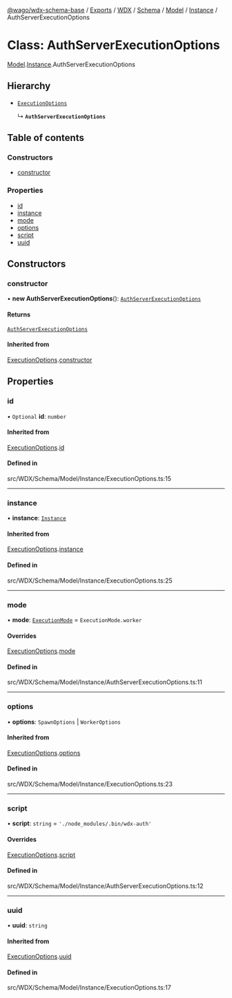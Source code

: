 [@wago/wdx-schema-base](../README.md) / [Exports](../modules.md) / [WDX](../modules/WDX.md) / [Schema](../modules/WDX.Schema.md) / [Model](../modules/WDX.Schema.Model.md) / [Instance](../modules/WDX.Schema.Model.Instance.md) / AuthServerExecutionOptions

# Class: AuthServerExecutionOptions

[Model](../modules/WDX.Schema.Model.md).[Instance](../modules/WDX.Schema.Model.Instance.md).AuthServerExecutionOptions

## Hierarchy

- [`ExecutionOptions`](WDX.Schema.Model.Instance.ExecutionOptions.md)

  ↳ **`AuthServerExecutionOptions`**

## Table of contents

### Constructors

- [constructor](WDX.Schema.Model.Instance.AuthServerExecutionOptions.md#constructor)

### Properties

- [id](WDX.Schema.Model.Instance.AuthServerExecutionOptions.md#id)
- [instance](WDX.Schema.Model.Instance.AuthServerExecutionOptions.md#instance)
- [mode](WDX.Schema.Model.Instance.AuthServerExecutionOptions.md#mode)
- [options](WDX.Schema.Model.Instance.AuthServerExecutionOptions.md#options)
- [script](WDX.Schema.Model.Instance.AuthServerExecutionOptions.md#script)
- [uuid](WDX.Schema.Model.Instance.AuthServerExecutionOptions.md#uuid)

## Constructors

### constructor

• **new AuthServerExecutionOptions**(): [`AuthServerExecutionOptions`](WDX.Schema.Model.Instance.AuthServerExecutionOptions.md)

#### Returns

[`AuthServerExecutionOptions`](WDX.Schema.Model.Instance.AuthServerExecutionOptions.md)

#### Inherited from

[ExecutionOptions](WDX.Schema.Model.Instance.ExecutionOptions.md).[constructor](WDX.Schema.Model.Instance.ExecutionOptions.md#constructor)

## Properties

### id

• `Optional` **id**: `number`

#### Inherited from

[ExecutionOptions](WDX.Schema.Model.Instance.ExecutionOptions.md).[id](WDX.Schema.Model.Instance.ExecutionOptions.md#id)

#### Defined in

src/WDX/Schema/Model/Instance/ExecutionOptions.ts:15

___

### instance

• **instance**: [`Instance`](WDX.Schema.Model.Instance.Instance.md)

#### Inherited from

[ExecutionOptions](WDX.Schema.Model.Instance.ExecutionOptions.md).[instance](WDX.Schema.Model.Instance.ExecutionOptions.md#instance)

#### Defined in

src/WDX/Schema/Model/Instance/ExecutionOptions.ts:25

___

### mode

• **mode**: [`ExecutionMode`](../enums/WDX.Schema.Model.Instance.ExecutionMode.md) = `ExecutionMode.worker`

#### Overrides

[ExecutionOptions](WDX.Schema.Model.Instance.ExecutionOptions.md).[mode](WDX.Schema.Model.Instance.ExecutionOptions.md#mode)

#### Defined in

src/WDX/Schema/Model/Instance/AuthServerExecutionOptions.ts:11

___

### options

• **options**: `SpawnOptions` \| `WorkerOptions`

#### Inherited from

[ExecutionOptions](WDX.Schema.Model.Instance.ExecutionOptions.md).[options](WDX.Schema.Model.Instance.ExecutionOptions.md#options)

#### Defined in

src/WDX/Schema/Model/Instance/ExecutionOptions.ts:23

___

### script

• **script**: `string` = `'./node_modules/.bin/wdx-auth'`

#### Overrides

[ExecutionOptions](WDX.Schema.Model.Instance.ExecutionOptions.md).[script](WDX.Schema.Model.Instance.ExecutionOptions.md#script)

#### Defined in

src/WDX/Schema/Model/Instance/AuthServerExecutionOptions.ts:12

___

### uuid

• **uuid**: `string`

#### Inherited from

[ExecutionOptions](WDX.Schema.Model.Instance.ExecutionOptions.md).[uuid](WDX.Schema.Model.Instance.ExecutionOptions.md#uuid)

#### Defined in

src/WDX/Schema/Model/Instance/ExecutionOptions.ts:17
